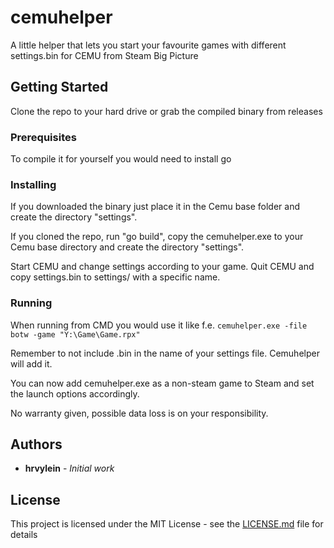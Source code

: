 # cemuhelper

A little helper that lets you start your favourite games with different settings.bin for CEMU from Steam Big Picture

## Getting Started

Clone the repo to your hard drive or grab the compiled binary from releases

### Prerequisites

To compile it for yourself you would need to install go

### Installing

If you downloaded the binary just place it in the Cemu base folder and create the directory "settings".

If you cloned the repo, run "go build", copy the cemuhelper.exe to your Cemu base directory and create the directory "settings".

Start CEMU and change settings according to your game. Quit CEMU and copy settings.bin to settings/ with a specific name.

### Running

When running from CMD you would use it like f.e.
``cemuhelper.exe -file botw -game "Y:\Game\Game.rpx"``

Remember to not include .bin in the name of your settings file. Cemuhelper will add it.

You can now add cemuhelper.exe as a non-steam game to Steam and set the launch options accordingly.

No warranty given, possible data loss is on your responsibility.

## Authors

* **hrvylein** - *Initial work*

## License

This project is licensed under the MIT License - see the [LICENSE.md](LICENSE.md) file for details
